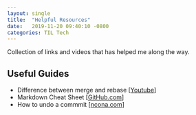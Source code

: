 ```yaml
---
layout: single
title:  "Helpful Resources"
date:   2019-11-20 09:40:10 -0800
categories: TIL Tech
---
```

Collection of links and videos that has helped me along the way.

## Useful Guides
* Difference between merge and rebase \[[Youtube](https://youtu.be/f1wnYdLEpgI)\]
* Markdown Cheat Sheet \[[GitHub.com](https://github.com/adam-p/markdown-here/wiki/Markdown-Cheatsheet)\]
* How to undo a commmit \[[ncona.com](https://ncona.com/2011/07/how-to-delete-a-commit-in-git-local-and-remote/)\]